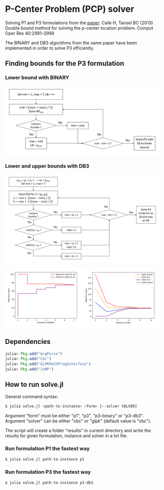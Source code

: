 # P-Center Problem (PCP) solver

Solving P1 and P3 formulations from the [paper](https://www.sciencedirect.com/science/article/pii/S0305054813001901):
Calik H, Tansel BC (2013) Double bound method for solving the p-center location problem. Comput Oper
Res 40:2991–2999

The BINARY and DB3 algorithms from the same paper have been implemented in order to solve P3 efficiently.

## Finding bounds for the P3 formulation

### Lower bound with BINARY

![alt text](https://raw.githubusercontent.com/AntoinePassemiers/P-Center-Problem/master/report/imgs/BINARY.png)

### Lower and upper bounds with DB3

![alt text](https://raw.githubusercontent.com/AntoinePassemiers/P-Center-Problem/master/report/imgs/DB3.png)

![alt text](https://raw.githubusercontent.com/AntoinePassemiers/P-Center-Problem/master/report/imgs/bounds.png)


## Dependencies

```julia
julia> Pkg.add("ArgParse")
julia> Pkg.add("Cbc")
julia> Pkg.add("GLPKMathProgInterface")
julia> Pkg.add("JuMP")
```

## How to run solve.jl

General command syntax:

```sh
$ julia solve.jl <path-to-instance> <form> [--solver SOLVER]
```

Argument "form" must be either "p1", "p3", "p3-binary" or "p3-db3".
Argument "solver" can be either "cbc" or "glpk" (default value is "cbc").

The script will create a folder "results" in current directory
and write the results for given formulation, instance and solver
in a txt file.

### Run formulation P1 the fastest way

```sh
$ julia solve.jl path-to-instance p1
```

### Run formulation P3 the fastest way

```sh
$ julia solve.jl path-to-instance p3-db3
```